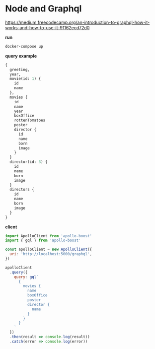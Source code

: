 # Node and Graphql

https://medium.freecodecamp.org/an-introduction-to-graphql-how-it-works-and-how-to-use-it-91162ecd72d0

__run__

```sh
docker-compose up
```

__query example__

```graphql
{
  greeting,
  year,
  movie(id: 1) {
    id
    name
  },
  movies {
    id
    name
    year
    boxOffice
    rottenTomatoes
    poster
    director {
      id
      name
      born
      image
    }
  }
  director(id: 3) {
    id
    name
    born
    image
  }
  directors {
    id
    name
    born
    image
  }
}
```

__client__

```js
import ApolloClient from 'apollo-boost'
import { gql } from 'apollo-boost'

const apolloClient = new ApolloClient({
  uri: 'http://localhost:5000/graphql',
})

apolloClient
  .query({
    query: gql`
      {
        movies {
          name
          boxOffice
          poster
          director {
            name
          }
        }
      }
    `
  })
  .then(result => console.log(result))
  .catch(error => console.log(error))
```